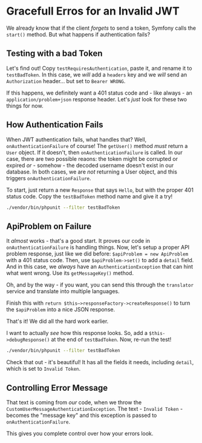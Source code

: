 # Gracefull Erros for an Invalid JWT

We already know that if the client *forgets* to send a token, Symfony calls the
`start()` method. But what happens if authentication fails?

## Testing with a bad Token

Let's find out! Copy `testRequiresAuthentication`, paste it, and rename it to
`testBadToken`. In this case, we *will* add a `headers` key and we *will* send an
`Authorization` header... but set to `Bearer WRONG`.

If this happens, we definitely want a 401 status code and - like always - an
`application/problem+json` response header. Let's *just* look for these two things
for now.

## How Authentication Fails

When JWT authentication fails, what handles that? Well, `onAuthenticationFailure`
of course! The `getUser()` method *must* return a `User` object. If it doesn't,
then `onAuthenticationFailure` is called. In our case, there are two possible reaons:
the token might be corrupted or expired *or* - somehow -  the decoded username doesn't
exist in our database. In both cases, we are *not* returning a User object, and this
triggers `onAuthenticationFailure`.


To start, just return a new `Response` that says `Hello`, but with the proper 401
status code. Copy the `testBadToken` method name and give it a try!

```bash
./vendor/bin/phpunit --filter testBadToken
```

## ApiProblem on Failure

It *almost* works - that's a good start. It proves our code in `onAuthenticationFailure`
is handling things. Now, let's setup a proper API problem response, just like we
did before: `$apiProblem = new ApiProblem` with a 401 status code. Then, use
`$apiProblem->set()` to add a `detail` field. And in this case, we *always* have
an `AuthenticationException` that can hint what went wrong. Use its `getMessageKey()`
method.

Oh, and by the way - if you want, you can send this through the `translator` service
and translate into multiple languages.

Finish this with `return $this–>responseFactory->createResponse()` to turn the
`$apiProblem` into a nice JSON response.

That's it! We did all the hard work earlier.

I want to actually *see* how this response looks. So, add a `$this->debugResponse()`
at the end of `testBadToken`. Now, re-run the test!

```bash
./vendor/bin/phpunit --filter testBadToken
```

Check that out - it's beautiful! It has all the fields it needs, including `detail`,
which is set to `Invalid Token`.

## Controlling Error Message

That text is coming from *our* code, when we throw the `CustomUserMessageAuthenticationException`.
The text - `Invalid Token` - becomes the "message key" and this exception is passed
to `onAuthenticationFailure`.

This gives you complete control over how your errors look.
